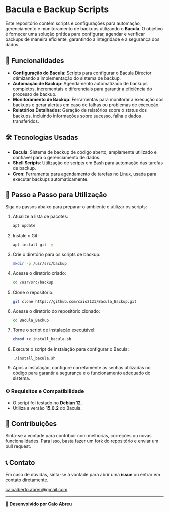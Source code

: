 # Bacula e Backup Scripts

Este repositório contém scripts e configurações para automação, gerenciamento e monitoramento de backups utilizando o **Bacula**. O objetivo é fornecer uma solução prática para configurar, agendar e verificar backups de maneira eficiente, garantindo a integridade e a segurança dos dados.

## 🚀 Funcionalidades

- **Configuração do Bacula**: Scripts para configurar o Bacula Director otimizando a implementação do sistema de backup.
- **Automação de Backup**: Agendamento automatizado de backups completos, incrementais e diferenciais para garantir a eficiência do processo de backup.
- **Monitoramento de Backup**: Ferramentas para monitorar a execução dos backups e gerar alertas em caso de falhas ou problemas de execução.
- **Relatórios Detalhados**: Geração de relatórios sobre o status dos backups, incluindo informações sobre sucesso, falha e dados transferidos.

## 🛠 Tecnologias Usadas

- **Bacula**: Sistema de backup de código aberto, amplamente utilizado e confiável para o gerenciamento de dados.
- **Shell Scripts**: Utilização de scripts em Bash para automação das tarefas de backup.
- **Cron**: Ferramenta para agendamento de tarefas no Linux, usada para executar backups automaticamente.

## 📖 Passo a Passo para Utilização

Siga os passos abaixo para preparar o ambiente e utilizar os scripts:

1. Atualize a lista de pacotes:
   ```bash
   apt update
   ```

2. Instale o Git:
   ```bash
   apt install git -y
   ```

3. Crie o diretório para os scripts de backup:
   ```bash
   mkdir -p /usr/src/backup
   ```

4. Acesse o diretório criado:
   ```bash
   cd /usr/src/backup
   ```

5. Clone o repositório:
   ```bash
   git clone https://github.com/caio2121/Bacula_Backup.git
   ```

6. Acesse o diretório do repositório clonado:
   ```bash
   cd Bacula_Backup
   ```

7. Torne o script de instalação executável:
   ```bash
   chmod +x install_bacula.sh
   ```

8. Execute o script de instalação para configurar o Bacula:
   ```bash
   ./install_bacula.sh
   ```

9. Após a instalação, configure corretamente as senhas utilizadas no código para garantir a segurança e o funcionamento adequado do sistema.

### ⚙️ Requisitos e Compatibilidade

- O script foi testado no **Debian 12**.
- Utiliza a versão **15.0.2** do Bacula.

## 🤝 Contribuições

Sinta-se à vontade para contribuir com melhorias, correções ou novas funcionalidades. Para isso, basta fazer um fork do repositório e enviar um pull request.

## 📞 Contato

Em caso de dúvidas, sinta-se à vontade para abrir uma **issue** ou entrar em contato diretamente.

caioalberto.abreu@gmail.com

---

🔧 **Desenvolvido por Caio Abreu**

